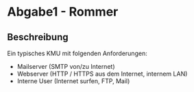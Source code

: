 # Abgabe1 - Rommer

## Beschreibung

Ein typisches KMU mit folgenden Anforderungen:

- Mailserver (SMTP von/zu Internet)
- Webserver (HTTP / HTTPS aus dem Internet, internem LAN)
- Interne User (Internet surfen, FTP, Mail)
